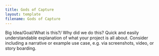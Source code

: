 ```yaml
---
title: Gods of Capture
layout: template
filename: Gods of Capture
--- 
```


Big Idea/Goal/What is this?/ Why did we do this? Quick and easily understandable explanation of what your project is all about. Consider including a narrative or example use case, e.g. via screenshots, video, or story boarding.
